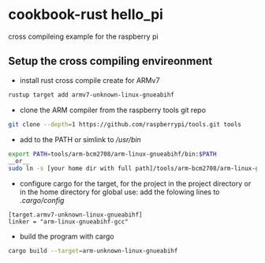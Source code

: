 # cookbook-rust hello_pi
cross compileing example for the raspberry pi

## Setup the cross compiling envireonment
* install rust cross compile create for ARMv7
```bash
rustup target add armv7-unknown-linux-gnueabihf
```
* clone the ARM compiler from the raspberry tools git repo
```bash
git clone --depth=1 https://github.com/raspberrypi/tools.git tools
```
* add to the PATH or simlink to _/usr/bin_
```bash
export PATH=tools/arm-bcm2708/arm-linux-gnueabihf/bin:$PATH
__or__
sudo ln -s [your home dir with full path]/tools/arm-bcm2708/arm-linux-gnueabihf/bin/* /usr/bin/
```
* configure cargo for the target, for the project in the project directory or in the home directory for global use: add the folowing lines to _.cargo/config_
```
[target.armv7-unknown-linux-gnueabihf]
linker = "arm-linux-gnueabihf-gcc"
```
* build the program with cargo
```bash
cargo build --target=arm-unknown-linux-gnueabihf
```

